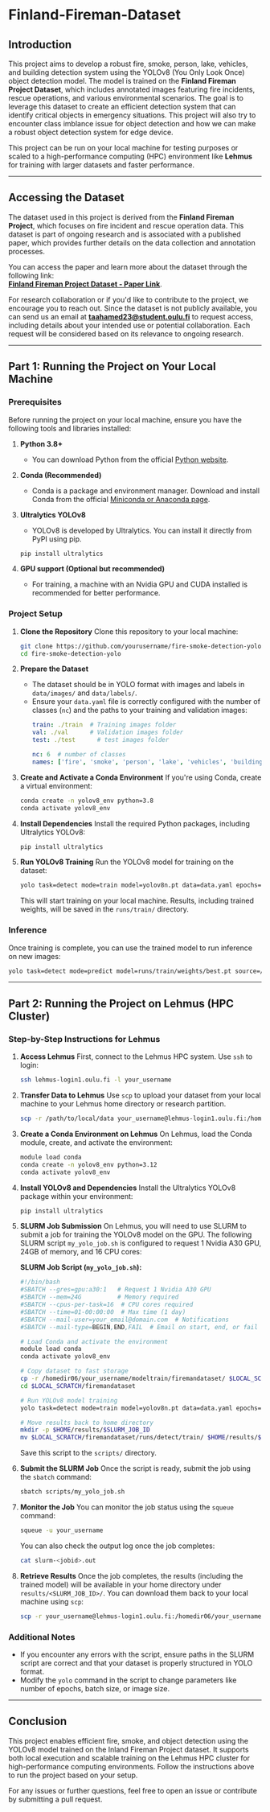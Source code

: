 # Finland-Fireman-Dataset

## **Introduction**
This project aims to develop a robust fire, smoke, person, lake, vehicles, and building detection system using the YOLOv8 (You Only Look Once) object detection model. The model is trained on the **Finland Fireman Project Dataset**, which includes annotated images featuring fire incidents, rescue operations, and various environmental scenarios. The goal is to leverage this dataset to create an efficient detection system that can identify critical objects in emergency situations. This project will also try to encounter class imblance issue for object detection and how we can make a robust object detection system for edge device.

This project can be run on your local machine for testing purposes or scaled to a high-performance computing (HPC) environment like **Lehmus** for training with larger datasets and faster performance.

---

## **Accessing the Dataset**

The dataset used in this project is derived from the **Finland Fireman Project**, which focuses on fire incident and rescue operation data. This dataset is part of ongoing research and is associated with a published paper, which provides further details on the data collection and annotation processes.

You can access the paper and learn more about the dataset through the following link:  
[**Finland Fireman Project Dataset - Paper Link**](<https://doi.org/10.5281/zenodo.13732947>).

For research collaboration or if you'd like to contribute to the project, we encourage you to reach out. Since the dataset is not publicly available, you can send us an email at **taahamed23@student.oulu.fi** to request access, including details about your intended use or potential collaboration. Each request will be considered based on its relevance to ongoing research.

---

## **Part 1: Running the Project on Your Local Machine**

### **Prerequisites**
Before running the project on your local machine, ensure you have the following tools and libraries installed:

1. **Python 3.8+**
   - You can download Python from the official [Python website](https://www.python.org/downloads/).

2. **Conda (Recommended)**
   - Conda is a package and environment manager. Download and install Conda from the official [Miniconda or Anaconda page](https://docs.conda.io/en/latest/miniconda.html).

3. **Ultralytics YOLOv8**
   - YOLOv8 is developed by Ultralytics. You can install it directly from PyPI using pip.
   ```bash
   pip install ultralytics
   ```

4. **GPU support (Optional but recommended)**
   - For training, a machine with an Nvidia GPU and CUDA installed is recommended for better performance.

### **Project Setup**

1. **Clone the Repository**
   Clone this repository to your local machine:
   ```bash
   git clone https://github.com/yourusername/fire-smoke-detection-yolo.git
   cd fire-smoke-detection-yolo
   ```

2. **Prepare the Dataset**
   - The dataset should be in YOLO format with images and labels in `data/images/` and `data/labels/`.
   - Ensure your `data.yaml` file is correctly configured with the number of classes (`nc`) and the paths to your training and validation images:
     ```yaml
     train: ./train  # Training images folder
     val: ./val      # Validation images folder
     test: ./test      # test images folder

     nc: 6  # number of classes
     names: ['fire', 'smoke', 'person', 'lake', 'vehicles', 'building']
     ```

3. **Create and Activate a Conda Environment**
   If you're using Conda, create a virtual environment:
   ```bash
   conda create -n yolov8_env python=3.8
   conda activate yolov8_env
   ```

4. **Install Dependencies**
   Install the required Python packages, including Ultralytics YOLOv8:
   ```bash
   pip install ultralytics
   ```

5. **Run YOLOv8 Training**
   Run the YOLOv8 model for training on the dataset:
   ```bash
   yolo task=detect mode=train model=yolov8n.pt data=data.yaml epochs=100 imgsz=640
   ```

   This will start training on your local machine. Results, including trained weights, will be saved in the `runs/train/` directory.

### **Inference**
Once training is complete, you can use the trained model to run inference on new images:
```bash
yolo task=detect mode=predict model=runs/train/weights/best.pt source=/path/to/images
```

---

## **Part 2: Running the Project on Lehmus (HPC Cluster)**

### **Step-by-Step Instructions for Lehmus**

1. **Access Lehmus**
   First, connect to the Lehmus HPC system. Use `ssh` to login:
   ```bash
   ssh lehmus-login1.oulu.fi -l your_username
   ```

2. **Transfer Data to Lehmus**
   Use `scp` to upload your dataset from your local machine to your Lehmus home directory or research partition.
   ```bash
   scp -r /path/to/local/data your_username@lehmus-login1.oulu.fi:/homedir06/your_username/modeltrain/
   ```

3. **Create a Conda Environment on Lehmus**
   On Lehmus, load the Conda module, create, and activate the environment:
   ```bash
   module load conda
   conda create -n yolov8_env python=3.12
   conda activate yolov8_env
   ```

4. **Install YOLOv8 and Dependencies**
   Install the Ultralytics YOLOv8 package within your environment:
   ```bash
   pip install ultralytics
   ```

5. **SLURM Job Submission**
   On Lehmus, you will need to use SLURM to submit a job for training the YOLOv8 model on the GPU. The following SLURM script `my_yolo_job.sh` is configured to request 1 Nvidia A30 GPU, 24GB of memory, and 16 CPU cores:

   **SLURM Job Script (`my_yolo_job.sh`):**
   ```bash
   #!/bin/bash
   #SBATCH --gres=gpu:a30:1   # Request 1 Nvidia A30 GPU
   #SBATCH --mem=24G          # Memory required
   #SBATCH --cpus-per-task=16  # CPU cores required
   #SBATCH --time=01-00:00:00  # Max time (1 day)
   #SBATCH --mail-user=your_email@domain.com  # Notifications
   #SBATCH --mail-type=BEGIN,END,FAIL  # Email on start, end, or fail

   # Load Conda and activate the environment
   module load conda
   conda activate yolov8_env

   # Copy dataset to fast storage
   cp -r /homedir06/your_username/modeltrain/firemandataset/ $LOCAL_SCRATCH
   cd $LOCAL_SCRATCH/firemandataset

   # Run YOLOv8 model training
   yolo task=detect mode=train model=yolov8n.pt data=data.yaml epochs=100 imgsz=1024

   # Move results back to home directory
   mkdir -p $HOME/results/$SLURM_JOB_ID
   mv $LOCAL_SCRATCH/firemandataset/runs/detect/train/ $HOME/results/$SLURM_JOB_ID
   ```

   Save this script to the `scripts/` directory.

6. **Submit the SLURM Job**
   Once the script is ready, submit the job using the `sbatch` command:
   ```bash
   sbatch scripts/my_yolo_job.sh
   ```

7. **Monitor the Job**
   You can monitor the job status using the `squeue` command:
   ```bash
   squeue -u your_username
   ```

   You can also check the output log once the job completes:
   ```bash
   cat slurm-<jobid>.out
   ```

8. **Retrieve Results**
   Once the job completes, the results (including the trained model) will be available in your home directory under `results/<SLURM_JOB_ID>/`. You can download them back to your local machine using `scp`:
   ```bash
   scp -r your_username@lehmus-login1.oulu.fi:/homedir06/your_username/results/<SLURM_JOB_ID> /path/to/local/directory
   ```

### **Additional Notes**
- If you encounter any errors with the script, ensure paths in the SLURM script are correct and that your dataset is properly structured in YOLO format.
- Modify the `yolo` command in the script to change parameters like number of epochs, batch size, or image size.

---

## **Conclusion**
This project enables efficient fire, smoke, and object detection using the YOLOv8 model trained on the Inland Fireman Project dataset. It supports both local execution and scalable training on the Lehmus HPC cluster for high-performance computing environments. Follow the instructions above to run the project based on your setup.

For any issues or further questions, feel free to open an issue or contribute by submitting a pull request.
